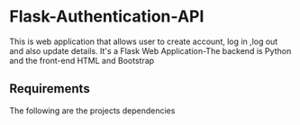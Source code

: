 # Flask-Authentication-API

This is  web application that allows  user to create account, log in ,log out and also update details.
It's a Flask Web Application-The backend is Python and the front-end HTML and Bootstrap

## Requirements
The following are the projects dependencies
  
